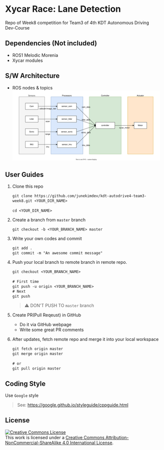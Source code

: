 # Xycar Race: Lane Detection

Repo of Week8 competition for Team3 of 4th KDT Autonomous Driving Dev-Course

## Dependencies (Not included)

- ROS1 Melodic Morenia
- Xycar modules

## S/W Architecture

- ROS nodes & topics
  ![Architecture Image](absolute_departure.svg)

## User Guides

1. Clone this repo

   ```shell
   git clone https://github.com/junekimdev/kdt-autodrive4-team3-week8.git <YOUR_DIR_NAME>

   cd <YOUR_DIR_NAME>
   ```

1. Create a branch from `master` branch

   ```shell
   git checkout -b <YOUR_BRANCH_NAME> master
   ```

1. Write your own codes and commit

   ```shell
   git add .
   git commit -m "An awesome commit message"
   ```

1. Push your local branch to remote branch in remote repo.

   ```shell
   git checkout <YOUR_BRANCH_NAME>

   # First time
   git push -u origin <YOUR_BRANCH_NAME>
   # Next
   git push
   ```

   > ⚠️ DON'T PUSH TO `master` branch

1. Create PR(Pull Reqeust) in GitHub

   - Do it via GitHub webpage
   - Write some great PR comments

1. After updates, fetch remote repo and merge it into your local workspace

   ```shell
   git fetch origin master
   git merge origin master

   # or
   git pull origin master
   ```

## Coding Style

Use `Google` style

> See: <https://google.github.io/styleguide/cppguide.html>

## License

<a rel="license" href="http://creativecommons.org/licenses/by-nc-sa/4.0/"><img alt="Creative Commons License" style="border-width:0" src="https://i.creativecommons.org/l/by-nc-sa/4.0/88x31.png" /></a><br />This work is licensed under a <a rel="license" href="http://creativecommons.org/licenses/by-nc-sa/4.0/">Creative Commons Attribution-NonCommercial-ShareAlike 4.0 International License</a>.
